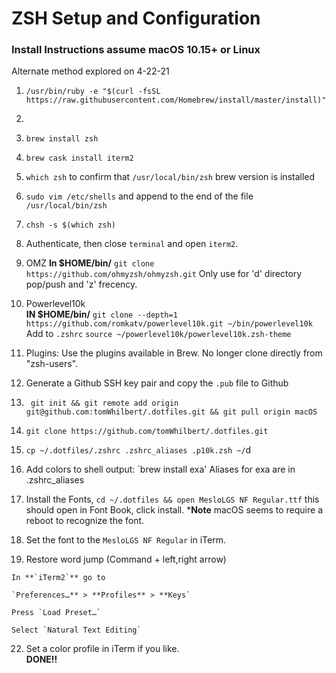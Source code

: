 # ZSH Setup and Configuration # 
### Install Instructions assume macOS 10.15+ or Linux  
Alternate method explored on 4-22-21

 
1. `/usr/bin/ruby -e "$(curl -fsSL https://raw.githubusercontent.com/Homebrew/install/master/install)"`
2. 
3. `brew install zsh`
4. `brew cask install iterm2`
5. `which zsh`  to confirm that  `/usr/local/bin/zsh` brew version is installed
6. `sudo vim /etc/shells`  and append to the end of the file  `/usr/local/bin/zsh`
7. `chsh -s $(which zsh)`
8.  Authenticate, then close `terminal` and open `iterm2`.
    
9.  OMZ
    **In $HOME/bin/**     `git clone https://github.com/ohmyzsh/ohmyzsh.git`
    Only use for 'd' directory pop/push and 'z' frecency.

10. Powerlevel10k    
    **IN $HOME/bin/**  `git clone --depth=1 https://github.com/romkatv/powerlevel10k.git ~/bin/powerlevel10k`
   Add to `.zshrc` `source ~/powerlevel10k/powerlevel10k.zsh-theme`

12. Plugins: Use the plugins available in Brew. No longer clone directly from "zsh-users".

13. Generate a Github SSH key pair and copy the `.pub` file to Github

14. ```
     git init && git remote add origin git@github.com:tomWhilbert/.dotfiles.git && git pull origin macOS
    ```
15. ```
    git clone https://github.com/tomWhilbert/.dotfiles.git
    ```
16. `cp ~/.dotfiles/.zshrc .zshrc_aliases .p10k.zsh ~/`d
    
17.	Add colors to shell output:  `brew install exa'
    Aliases for exa are in .zshrc_aliases
    
19. Install the Fonts, 
    `cd ~/.dotfiles && open MesloLGS NF Regular.ttf`  this should open in Font Book, click install.
    ***Note** macOS seems to require a reboot to recognize the font.

20. Set the font to the `MesloLGS NF Regular` in iTerm.

21.   Restore word jump (Command + left,right arrow) 
     
    In **`iTerm2`** go to 

    `Preferences…** > **Profiles** > **Keys`

    Press `Load Preset…`

    Select `Natural Text Editing`

22.  Set a color profile in iTerm if you like.   
     **DONE!!**
   